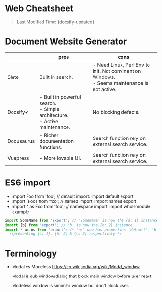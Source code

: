 # Web Cheatsheet
> Last Modified Time: {docsify-updated}

# Document Website Generator
|            | pros                                                         | cons                                                         |
| ---------- | ------------------------------------------------------------ | ------------------------------------------------------------ |
| Slate      | Built in search.                                             | - Need Linux, Perl Env to init. Not convinent on Windows.<br />- Seems maintenance is not active. |
| Docsify✔   | - Built in powerful search.<br />- Simple architecture.<br />- Active maintenance. | No blocking defects.                                         |
| Docusaurus | - Richer documentation functions.                            | Search function rely on external search service.             |
| Vuepress   | - More lovable UI.                                           | Search function rely on external search service.             |

# ES6 import
- import Foo from 'foo'; // default import: import default export
- import {Foo} from 'foo'; // named import: import named export
- import * as Foo from 'foo'; // namespace import: import wholemodule
example
```js
import SomeName from 'export'; // 'SomeName' is now the {a: 1} instance.
import {b} from 'export'; // 'b' is now the {b: 2} instance.
import * as ns from 'export'; /* 'ns' now has properties 'default', 'b' & 'c',
  representing {a: 1}, {b: 2} & {c: 3} respectively */
```

# Terminology
- Modal vs Modeless
  https://en.wikipedia.org/wiki/Modal_window
  
  Modal is sub window/dialog that block main window before user react.
  
  Modeless window is simimlar window but don't block user.



